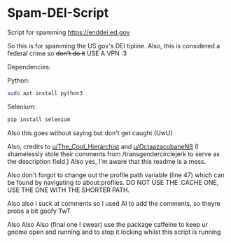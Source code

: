 # Spam-DEI-Script
Script for spamming https://enddei.ed.gov


So this is for spamming the US gov's DEI tipline. Also, this is considered a federal crime so ~~don't do it~~ USE A VPN :3

Dependencies:

Python:
``` Bash
sudo apt install python3
```
Selenium:
``` Bash
pip install selenium
```

Also this goes without saying but don't get caught (UwU)

Also, credits to [u/The_Cool_Hierarchist](https://www.reddit.com/user/The_Cool_Hierarchist/) and [u/OctaazacubaneN8](https://www.reddit.com/user/OctaazacubaneN8/) (I shamelessly stole their comments from /transgendercirclejerk to serve as the description field.) Also yes, I'm aware that this readme is a mess.

Also don't forgot to change out the profile path variable (line 47) which can be found by navigating to about:profiles. DO NOT USE THE .CACHE ONE, USE THE ONE WITH THE SHORTER PATH.

Also also I suck at comments so I used AI to add the comments, so theyre probs a bit goofy TwT

Also Also Also (final one I swear) use the package caffeine to keep ur gnome open and running and to stop it locking whilst this script is running
